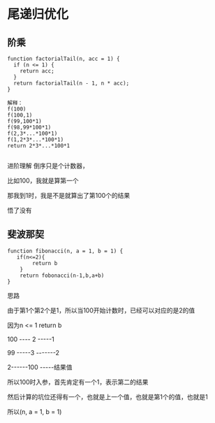# 尾递归优化



## 阶乘

```
function factorialTail(n, acc = 1) {
  if (n <= 1) {
    return acc;
  }
  return factorialTail(n - 1, n * acc);
}

解释：
f(100)
f(100,1)
f(99,100*1)
f(98,99*100*1)
f(2,3*...*100*1)
f(1,2*3*...*100*1)
return 2*3*...*100*1


```

进阶理解
倒序只是个计数器，

比如100，我就是算第一个

那我到1时，我是不是就算出了第100个的结果

悟了没有

## 斐波那契

```
function fibonacci(n, a = 1, b = 1) {
   if(n<=2){
        return b
    }
    return fobonacci(n-1,b,a+b)
}
```

思路

由于第1个第2个是1，所以当100开始计数时，已经可以对应的是2的值

因为n <= 1 return b

100 ---- 2   -----1

99 -----3  -------2

2------100 -----结果值

所以100时入参，首先肯定有一个1，表示第二的结果

然后计算的坑位还得有一个，也就是上一个值，也就是第1个的值，也就是1

所以(n, a = 1, b = 1)

